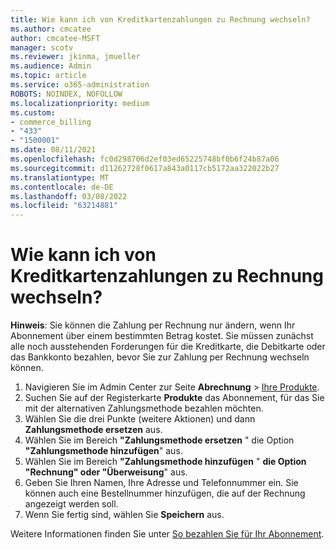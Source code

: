 ```yaml
---
title: Wie kann ich von Kreditkartenzahlungen zu Rechnung wechseln?
ms.author: cmcatee
author: cmcatee-MSFT
manager: scotv
ms.reviewer: jkinma, jmueller
ms.audience: Admin
ms.topic: article
ms.service: o365-administration
ROBOTS: NOINDEX, NOFOLLOW
ms.localizationpriority: medium
ms.custom:
- commerce_billing
- "433"
- "1500001"
ms.date: 08/11/2021
ms.openlocfilehash: fc0d298706d2ef03ed65225748bf0b6f24b87a06
ms.sourcegitcommit: d11262728f0617a843a0117cb5172aa322022b27
ms.translationtype: MT
ms.contentlocale: de-DE
ms.lasthandoff: 03/08/2022
ms.locfileid: "63214881"
---
```

# <a name="how-do-i-change-from-credit-card-payments-to-invoice"></a>Wie kann ich von Kreditkartenzahlungen zu Rechnung wechseln?

**Hinweis**: Sie können die Zahlung per Rechnung nur ändern, wenn Ihr Abonnement über einem bestimmten Betrag kostet. Sie müssen zunächst alle noch ausstehenden Forderungen für die Kreditkarte, die Debitkarte oder das Bankkonto bezahlen, bevor Sie zur Zahlung per Rechnung wechseln können.

1. Navigieren Sie im Admin Center zur Seite **Abrechnung** > [Ihre Produkte](https://go.microsoft.com/fwlink/p/?linkid=842054).
2. Suchen Sie auf der Registerkarte **Produkte** das Abonnement, für das Sie mit der alternativen Zahlungsmethode bezahlen möchten.
3. Wählen Sie die drei Punkte (weitere Aktionen) und dann **Zahlungsmethode ersetzen** aus.
4. Wählen Sie im Bereich **"Zahlungsmethode ersetzen** " die Option **"Zahlungsmethode hinzufügen**" aus.
5. Wählen Sie im Bereich **"Zahlungsmethode hinzufügen** " **die Option "Rechnung" oder "Überweisung**" aus.
6. Geben Sie Ihren Namen, Ihre Adresse und Telefonnummer ein. Sie können auch eine Bestellnummer hinzufügen, die auf der Rechnung angezeigt werden soll.
7. Wenn Sie fertig sind, wählen Sie **Speichern** aus.

Weitere Informationen finden Sie unter [So bezahlen Sie für Ihr Abonnement](https://docs.microsoft.com/microsoft-365/commerce/billing-and-payments/pay-for-your-subscription).